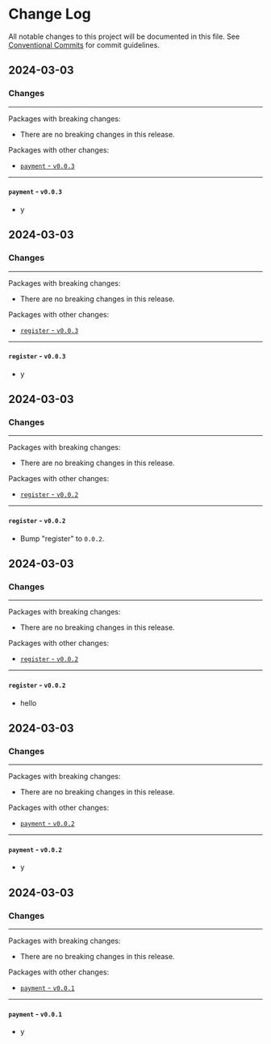 # Change Log

All notable changes to this project will be documented in this file.
See [Conventional Commits](https://conventionalcommits.org) for commit guidelines.

## 2024-03-03

### Changes

---

Packages with breaking changes:

 - There are no breaking changes in this release.

Packages with other changes:

 - [`payment` - `v0.0.3`](#payment---v003)

---

#### `payment` - `v0.0.3`

 - y


## 2024-03-03

### Changes

---

Packages with breaking changes:

 - There are no breaking changes in this release.

Packages with other changes:

 - [`register` - `v0.0.3`](#register---v003)

---

#### `register` - `v0.0.3`

 - y


## 2024-03-03

### Changes

---

Packages with breaking changes:

 - There are no breaking changes in this release.

Packages with other changes:

 - [`register` - `v0.0.2`](#register---v002)

---

#### `register` - `v0.0.2`

 - Bump "register" to `0.0.2`.


## 2024-03-03

### Changes

---

Packages with breaking changes:

 - There are no breaking changes in this release.

Packages with other changes:

 - [`register` - `v0.0.2`](#register---v002)

---

#### `register` - `v0.0.2`

 - hello


## 2024-03-03

### Changes

---

Packages with breaking changes:

 - There are no breaking changes in this release.

Packages with other changes:

 - [`payment` - `v0.0.2`](#payment---v002)

---

#### `payment` - `v0.0.2`

 - y


## 2024-03-03

### Changes

---

Packages with breaking changes:

 - There are no breaking changes in this release.

Packages with other changes:

 - [`payment` - `v0.0.1`](#payment---v001)

---

#### `payment` - `v0.0.1`

 - y

